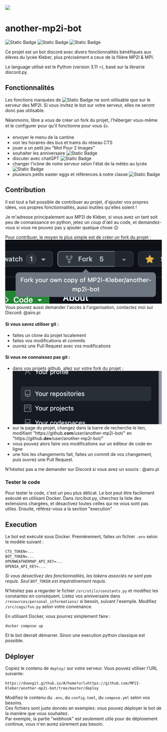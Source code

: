 ![](https://bannermd.airopi.dev/banner?title=MP2IBot&desc=Yet%20another%20MP2I%20bot&repo=MP2I-Kleber/another-mp2i-bot)

# another-mp2i-bot

![Static Badge](https://img.shields.io/badge/python-grey?style=for-the-badge&logo=python) ![Static Badge](https://img.shields.io/badge/discord.py-grey?style=for-the-badge&logo=python) ![Static Badge](https://img.shields.io/badge/docker-grey?style=for-the-badge&logo=docker)

Ce projet est un bot discord avec divers fonctionnalités bénéfiques aux élèves du lycée Kleber, plus précisément a ceux de la filière MP2I & MPI.

Le language utilisé est le Python (version 3.11 >), basé sur la librairie discord.py.

## Fonctionnalités

Les fonctions marquées de ![Static Badge](https://img.shields.io/badge/-mp2i_only-red?style=flat) ne sont utilisable que sur le serveur des MP2I. Si vous invitez le bot sur votre serveur, elles ne seront donc pas utilisable.

Néanmoins, libre a vous de créer un fork du projet, l'héberger vous-même et le configurer pour qu'il fonctionne pour vous 👍.

- envoyer le menu de la cantine
- voir les horaires des bus et trams du réseau CTS
- jouer a un petit jeu "Mot Pour 2 Images"
- souhaiter les anniversaire ![Static Badge](https://img.shields.io/badge/-mp2i_only-red?style=flat)
- discuter avec chatGPT ![Static Badge](https://img.shields.io/badge/-mp2i_only-red?style=flat)
- changer l'icône de notre serveur selon l'état de la météo au lycée ![Static Badge](https://img.shields.io/badge/-mp2i_only-red?style=flat)
- plusieurs petits easter eggs et références à notre classe ![Static Badge](https://img.shields.io/badge/-mp2i_only-red?style=flat)

## Contribution

Il est tout a fait possible de contribuer au projet, d'ajouter vos propres idées, vos propres fonctionnalités, aussi inutiles qu'elles soient !

Je m'adresse principalement aux MP2I de Kléber, si vous avez un tant soit peu de connaissance en python, jetez un coup d'œil au code, et demandez-vous si vous ne pouvez pas y ajouter quelque chose 😉

Pour contribuer, le moyen le plus simple est de créer un fork du projet :
![Alt text](readme-images/fork.png)
Vous pouvez aussi demander l'accès à l'organisation, contactez moi sur Discord: @airo.pi

#### Si vous savez utiliser git :

- faites un clone du projet localement
- faites vos modifications et commits
- ouvrez une Pull Request avec vos modifications

#### Si vous ne connaissez pas git :

- dans vos projets github, allez sur votre fork du projet :
  ![Alt text](readme-images/repositories.png)
- sur la page du projet, changez dans la barre de recherche le lien, modifiant "https://github.**com**/user/another-mp2i-bot/" en "https://github.**dev**/user/another-mp2i-bot/"
- vous pouvez alors faire vos modifications sur un éditeur de code en ligne
- une fois les changements fait, faites un commit de vos changement, puis ouvrez une Pull Request.

N'hésitez pas a me demander sur Discord si vous avez un soucis : @airo.pi

### Tester le code

Pour tester le code, c'est un peu plus délicat.
Le bot peut être facilement exécuté en utilisant Docker.
Dans /src/bot.py, cherchez la liste des extensions chargées, et désactivez toutes celles qui ne vous sont pas utiles.
Ensuite, référez-vous a la section "execution"

## Execution

Le bot est exécuté sous Docker.
Premièrement, faites un fichier `.env` selon le modèle suivant :

```env
CTS_TOKEN=...
BOT_TOKEN=...
OPENWEATHERMAP_API_KEY=...
OPENIA_API_KEY=...
```

_Si vous désactivez des fonctionnalités, les tokens associés ne sont pas requis. Seul `BOT_TOKEN` est impérativement requis._

N'hésitez pas a regarder le fichier `/src/utils/constants.py` et modifiez les constantes en conséquent.
Listez vos anniversaire dans `/resources/personal_informations/` si besoin, suivant l'exemple.
Modifiez `/src/cogs/fun.py` selon votre convenance.

En utilisant Docker, vous pourrez simplement faire :

```
docker compose up
```

Et le bot devrait démarrer.
Sinon une execution python classique est possible.

## Déployer

Copiez le contenu de `deploy/` sur votre serveur. Vous pouvez utiliser l'URL suivante:  
```
https://downgit.github.io/#/home?url=https://github.com/MP2I-Kleber/another-mp2i-bot/tree/master/deploy
```

Modifiez le contenu du `.env`, du `config.toml`, du `compose.yml` selon vos besoins.  
Ces fichiers sont juste donnés en exemples: vous pouvez déployer le bot de la manière que vous souhaitez.  
Par exemple, la partie "webhook" est seulement utile pour de déploiement continue, vous n'en aurez sûrement pas besoin.
